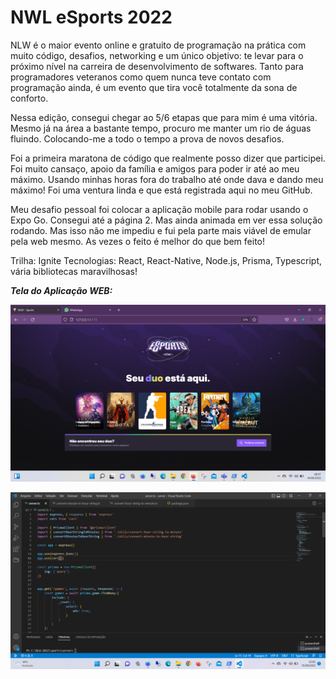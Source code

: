 # NWL eSports 2022
NLW é o maior evento online e gratuito de programação na prática com muito código, desafios, networking e um único objetivo: te levar para o próximo nível na carreira de desenvolvimento de softwares. Tanto para programadores veteranos como quem nunca teve contato com programação ainda, é um evento que tira você totalmente da sona de conforto. 

Nessa edição, consegui chegar ao 5/6 etapas que para mim é uma vitória. Mesmo já na área a bastante tempo, procuro me manter um rio de águas fluindo. Colocando-me a todo o tempo a prova de novos desafios.

Foi a primeira maratona de código que realmente posso dizer que participei. Foi muito cansaço, apoio da família e amigos para poder ir até ao meu máximo. Usando minhas horas fora do trabalho até onde dava e dando meu máximo! Foi uma ventura linda e que está registrada aqui no meu GitHub.

Meu desafio pessoal foi colocar a aplicação mobile para rodar usando o Expo Go. Consegui até a página 2. Mas ainda animada em ver essa solução rodando. Mas isso não me impediu e fui pela parte mais viável de emular pela web mesmo. As vezes o feito é melhor do que bem feito!


Trilha: Ignite
Tecnologias: React, React-Native, Node.js, Prisma, Typescript, vária bibliotecas maravilhosas!


***Tela do Aplicação WEB:***

![FrontEnd](https://github.com/lrochaoliveira/NLW-eSports/blob/main/Frontend-WEB.jpeg)

![BackEnd](https://github.com/lrochaoliveira/NLW-eSports/blob/main/Backend-NODEjs.jpeg)
